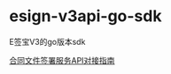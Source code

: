 # esign-v3api-go-sdk
E签宝V3的go版本sdk

[合同文件签署服务API对接指南](https://open.esign.cn/doc/opendoc/pdf-sign3/tv8gsiqwk2z00wwi)